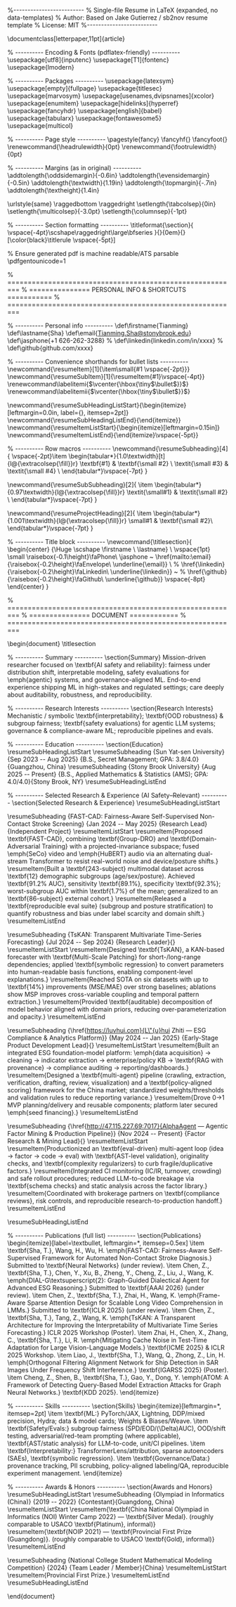 %-------------------------
% Single-file Resume in LaTeX (expanded, no data-templates)
% Author: Based on Jake Gutierrez / sb2nov resume template
% License: MIT
%-------------------------

\documentclass[letterpaper,11pt]{article}

% ---------- Encoding & Fonts (pdflatex-friendly) ----------
\usepackage[utf8]{inputenc}
\usepackage[T1]{fontenc}
\usepackage{lmodern}

% ---------- Packages ----------
\usepackage{latexsym}
\usepackage[empty]{fullpage}
\usepackage{titlesec}
\usepackage{marvosym}
\usepackage[usenames,dvipsnames]{xcolor}
\usepackage{enumitem}
\usepackage[hidelinks]{hyperref}
\usepackage{fancyhdr}
\usepackage[english]{babel}
\usepackage{tabularx}
\usepackage{fontawesome5}
\usepackage{multicol}

% ---------- Page style ----------
\pagestyle{fancy}
\fancyhf{}
\fancyfoot{}
\renewcommand{\headrulewidth}{0pt}
\renewcommand{\footrulewidth}{0pt}

% ---------- Margins (as in original) ----------
\addtolength{\oddsidemargin}{-0.6in}
\addtolength{\evensidemargin}{-0.5in}
\addtolength{\textwidth}{1.19in}
\addtolength{\topmargin}{-.7in}
\addtolength{\textheight}{1.4in}

\urlstyle{same}
\raggedbottom
\raggedright
\setlength{\tabcolsep}{0in}
\setlength{\multicolsep}{-3.0pt}
\setlength{\columnsep}{-1pt}

% ---------- Section formatting ----------
\titleformat{\section}{
  \vspace{-4pt}\scshape\raggedright\large\bfseries
}{}{0em}{}[\color{black}\titlerule \vspace{-5pt}]

% Ensure generated pdf is machine readable/ATS parsable
\pdfgentounicode=1

% =========================================================
% ===============   PERSONAL INFO & SHORTCUTS   ===========
% =========================================================

% ---------- Personal info ----------
\def\firstname{Tianming}
\def\lastname{Sha}
\def\email{Tianming.Sha@stonybrook.edu}
\def\jasphone{+1 626-262-3288}
% \def\linkedin{linkedin.com/in/xxxx}
% \def\github{github.com/xxxx}

% ---------- Convenience shorthands for bullet lists ----------
\newcommand{\resumeItem}[1]{\item\small{#1 \vspace{-2pt}}}
\newcommand{\resumeSubItem}[1]{\resumeItem{#1}\vspace{-4pt}}
\renewcommand\labelitemi{$\vcenter{\hbox{\tiny$\bullet$}}$}
\renewcommand\labelitemii{$\vcenter{\hbox{\tiny$\bullet$}}$}

\newcommand{\resumeSubHeadingListStart}{\begin{itemize}[leftmargin=0.0in, label={}, itemsep=2pt]}
\newcommand{\resumeSubHeadingListEnd}{\end{itemize}}
\newcommand{\resumeItemListStart}{\begin{itemize}[leftmargin=0.15in]}
\newcommand{\resumeItemListEnd}{\end{itemize}\vspace{-5pt}}

% ---------- Row macros ----------
\newcommand{\resumeSubheading}[4]{
  \vspace{-2pt}\item
    \begin{tabular*}{1.0\textwidth}[t]{l@{\extracolsep{\fill}}r}
      \textbf{#1} & \textbf{\small #2} \\
      \textit{\small #3} & \textit{\small #4} \\
    \end{tabular*}\vspace{-7pt}
}

\newcommand{\resumeSubSubheading}[2]{
  \item
  \begin{tabular*}{0.97\textwidth}{l@{\extracolsep{\fill}}r}
    \textit{\small#1} & \textit{\small #2} \\
  \end{tabular*}\vspace{-7pt}
}

\newcommand{\resumeProjectHeading}[2]{
  \item
  \begin{tabular*}{1.001\textwidth}{l@{\extracolsep{\fill}}r}
    \small#1 & \textbf{\small #2}\\
  \end{tabular*}\vspace{-7pt}
}

% ---------- Title block ----------
\newcommand{\titlesection}{
\begin{center}
  {\Huge \scshape \firstname \ \lastname} \\ \vspace{1pt}
  \small \raisebox{-0.1\height}\faPhone\ \jasphone ~
  \href{mailto:\email}{\raisebox{-0.2\height}\faEnvelope\ \underline{\email}} \\
  % \href{\linkedin}{\raisebox{-0.2\height}\faLinkedin\ \underline{\linkedin}}  ~
  % \href{\github}{\raisebox{-0.2\height}\faGithub\ \underline{\github}}
  \vspace{-8pt}
\end{center}
}

% =========================================================
% ===============           DOCUMENT           ============
% =========================================================

\begin{document}
\titlesection

% ---------- Summary ----------
\section{Summary}
Mission-driven researcher focused on \textbf{AI safety and reliability}: fairness under distribution shift, interpretable modeling, safety evaluations for \emph{agentic} systems, and governance-aligned ML. End-to-end experience shipping ML in high-stakes and regulated settings; care deeply about auditability, robustness, and reproducibility.

% ---------- Research Interests ----------
\section{Research Interests}
Mechanistic / symbolic \textbf{interpretability}; \textbf{OOD robustness} \& subgroup fairness; \textbf{safety evaluations} for agentic LLM systems; governance \& compliance-aware ML; reproducible pipelines and evals.

% ---------- Education ----------
\section{Education}
\resumeSubHeadingListStart
  \resumeSubheading
    {Sun Yat-sen University}
    {Sep 2023 -- Aug 2025}
    {B.S., Secret Management; GPA: 3.8/4.0}{Guangzhou, China}
  \resumeSubheading
    {Stony Brook University}
    {Aug 2025 -- Present}
    {B.S., Applied Mathematics \& Statistics (AMS); GPA: 4.0/4.0}{Stony Brook, NY}
\resumeSubHeadingListEnd

% ---------- Selected Research & Experience (AI Safety–Relevant) ----------
\section{Selected Research \& Experience}
\resumeSubHeadingListStart

 \resumeSubheading
  {FAST-CAD: Fairness-Aware Self-Supervised Non-Contact Stroke Screening}
  {Jan 2024 -- May 2025}
  {Research Lead}{Independent Project}
  \resumeItemListStart
    \resumeItem{Proposed \textbf{FAST-CAD}, combining \textbf{Group-DRO} and \textbf{Domain-Adversarial Training} with a projected-invariance subspace; fused \emph{SeCo} video and \emph{HuBERT} audio via an alternating dual-stream Transformer to resist real-world noise and device/posture shifts.}
    \resumeItem{Built a \textbf{243-subject} multimodal dataset across \textbf{12} demographic subgroups (age/sex/posture). Achieved \textbf{91.2\% AUC}, sensitivity \textbf{89.1\%}, specificity \textbf{92.3\%}; worst-subgroup AUC within \textbf{1.7\%} of the mean; generalized to an \textbf{86-subject} external cohort.}
    \resumeItem{Released a \textbf{reproducible eval suite} (subgroup and posture stratification) to quantify robustness and bias under label scarcity and domain shift.}
  \resumeItemListEnd

  \resumeSubheading
  {TsKAN: Transparent Multivariate Time-Series Forecasting}
  {Jul 2024 -- Sep 2024}
  {Research Leader}{}
  \resumeItemListStart
    \resumeItem{Designed \textbf{TsKAN}, a KAN-based forecaster with \textbf{Multi-Scale Patching} for short-/long-range dependencies; applied \textbf{symbolic regression} to convert parameters into human-readable basis functions, enabling component-level explanations.}
    \resumeItem{Reached SOTA on six datasets with up to \textbf{14\%} improvements (MSE/MAE) over strong baselines; ablations show MSP improves cross-variable coupling and temporal pattern extraction.}
    \resumeItem{Provided \textbf{auditable} decomposition of model behavior aligned with domain priors, reducing over-parameterization and opacity.}
  \resumeItemListEnd

  \resumeSubheading
  {\href{https://luvhui.com}{L\"{u}hui Zhiti — ESG Compliance \& Analytics Platform}}
  {May 2024 -- Jan 2025}
  {Early-Stage Product Development Lead}{}
  \resumeItemListStart
    \resumeItem{Built an integrated ESG foundation-model platform: \emph{data acquisition} $\rightarrow$ cleaning $\rightarrow$ indicator extraction $\rightarrow$ enterprise/policy KB $\rightarrow$ \textbf{RAG with provenance} $\rightarrow$ compliance auditing $\rightarrow$ reporting/dashboards.}
    \resumeItem{Designed a \textbf{multi-agent} pipeline (crawling, extraction, verification, drafting, review, visualization) and a \textbf{policy-aligned scoring} framework for the China market; standardized weights/thresholds and validation rules to reduce reporting variance.}
    \resumeItem{Drove 0$\rightarrow$1 MVP planning/delivery and reusable components; platform later secured \emph{seed financing}.}
  \resumeItemListEnd

  \resumeSubheading
  {\href{http://47.115.227.69:7017}{AlphaAgent — Agentic Factor Mining \& Production Pipeline}}
  {Nov 2024 -- Present}
  {Factor Research \& Mining Lead}{}
  \resumeItemListStart
    \resumeItem{Productionized an \textbf{eval-driven} multi-agent loop (idea $\rightarrow$ factor $\rightarrow$ code $\rightarrow$ eval) with \textbf{AST-level validation}, originality checks, and \textbf{complexity regularizers} to curb fragile/duplicative factors.}
    \resumeItem{Integrated CI monitoring (IC/IR, turnover, crowding) and safe rollout procedures; reduced LLM-to-code breakage via \textbf{schema checks} and static analysis across the factor library.}
    \resumeItem{Coordinated with brokerage partners on \textbf{compliance reviews}, risk controls, and reproducible research-to-production handoff.}
  \resumeItemListEnd

\resumeSubHeadingListEnd

% ---------- Publications (full list) ----------
\section{Publications}
\begin{itemize}[label=\textbullet, leftmargin=*, itemsep=0.5ex]
  \item \textbf{Sha, T.}, Wang, H., Wu, H. \emph{FAST-CAD: Fairness-Aware Self-Supervised Framework for Automated Non-Contact Stroke Diagnosis.} Submitted to \textbf{Neural Networks} (under review).
  \item Chen, Z., \textbf{Sha, T.}, Chen, Y., Xu, B., Zheng, Y., Cheng, Z., Liu, J., Wang, K. \emph{DIAL-G\textsuperscript{2}: Graph-Guided Dialectical Agent for Advanced ESG Reasoning.} Submitted to \textbf{AAAI 2026} (under review).
  \item Chen, Z., \textbf{Sha, T.}, Zhai, H., Wang, K. \emph{Frame-Aware Sparse Attention Design for Scalable Long Video Comprehension in LMMs.} Submitted to \textbf{ICLR 2025} (under review).
  \item Chen, Z., \textbf{Sha, T.}, Tang, Z., Wang, K. \emph{TsKAN: A Transparent Architecture for Improving the Interpretability of Multivariate Time Series Forecasting.} ICLR 2025 Workshop (Poster).
  \item Zhai, H., Chen, X., Zhang, C., \textbf{Sha, T.}, Li, R. \emph{Mitigating Cache Noise in Test-Time Adaptation for Large Vision-Language Models.} \textbf{ICME 2025} \& ICLR 2025 Workshop.
  \item Liao, J., \textbf{Sha, T.}, Wang, Q., Zhong, Z., Lin, H. \emph{Orthogonal Filtering Alignment Network for Ship Detection in SAR Images Under Frequency Shift Interference.} \textbf{IGARSS 2025} (Poster).
  \item Cheng, Z., Shen, B., \textbf{Sha, T.}, Gao, Y., Dong, Y. \emph{ATOM: A Framework of Detecting Query-Based Model Extraction Attacks for Graph Neural Networks.} \textbf{KDD 2025}.
\end{itemize}

% ---------- Skills ----------
\section{Skills}
\begin{itemize}[leftmargin=*, itemsep=2pt]
  \item \textbf{ML:} PyTorch/JAX, Lightning, DDP/mixed precision, Hydra; data \& model cards; Weights \& Biases/Weave.
  \item \textbf{Safety/Evals:} subgroup fairness (SPD/EOD/\(\Delta\)AUC), OOD/shift testing, adversarial/red-team prompting (where applicable), \textbf{AST/static analysis} for LLM-to-code, unit/CI pipelines.
  \item \textbf{Interpretability:} TransformerLens/attribution, sparse autoencoders (SAEs), \textbf{symbolic regression}.
  \item \textbf{Governance/Data:} provenance tracking, PII scrubbing, policy-aligned labeling/QA, reproducible experiment management.
\end{itemize}

% ---------- Awards & Honors ----------
\section{Awards and Honors}
\resumeSubHeadingListStart
  \resumeSubheading
    {Olympiad in Informatics (China)}
    {2019 -- 2022}
    {Contestant}{Guangdong, China}
    \resumeItemListStart
      \resumeItem{\textbf{China National Olympiad in Informatics (NOI) Winter Camp 2022} — \textbf{Silver Medal}. (roughly comparable to USACO \textbf{Platinum}, informal)}
      \resumeItem{\textbf{NOIP 2021} — \textbf{Provincial First Prize (Guangdong)}. (roughly comparable to USACO \textbf{Gold}, informal)}
    \resumeItemListEnd

  \resumeSubheading
    {National College Student Mathematical Modeling Competition}
    {2024}
    {Team Leader / Member}{China}
    \resumeItemListStart
      \resumeItem{Provincial First Prize.}
    \resumeItemListEnd
\resumeSubHeadingListEnd

\end{document}

